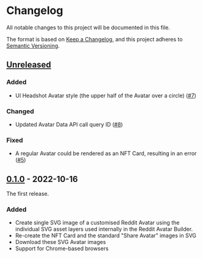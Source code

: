 # Changelog

All notable changes to this project will be documented in this file.

The format is based on [Keep a Changelog](https://keepachangelog.com/en/1.0.0/),
and this project adheres to
[Semantic Versioning](https://semver.org/spec/v2.0.0.html).

## [Unreleased]

### Added

- UI Headshot Avatar style (the upper half of the Avatar over a circle)
  ([#7](https://github.com/h4l/headgear/pull/7))

### Changed

- Updated Avatar Data API call query ID
  ([#8](https://github.com/h4l/headgear/pull/8))

### Fixed

- A regular Avatar could be rendered as an NFT Card, resulting in an error
  ([#5](https://github.com/h4l/headgear/issues/5))

## [0.1.0] - 2022-10-16

The first release.

### Added

- Create single SVG image of a customised Reddit Avatar using the individual SVG
  asset layers used internally in the Reddit Avatar Builder.
- Re-create the NFT Card and the standard "Share Avatar" images in SVG
- Download these SVG Avatar images
- Support for Chrome-based browsers

[unreleased]:
  https://github.com/olivierlacan/keep-a-changelog/compare/v0.1.0...HEAD
[0.1.0]: https://github.com/h4l/headgear/releases/tag/v0.1.0
